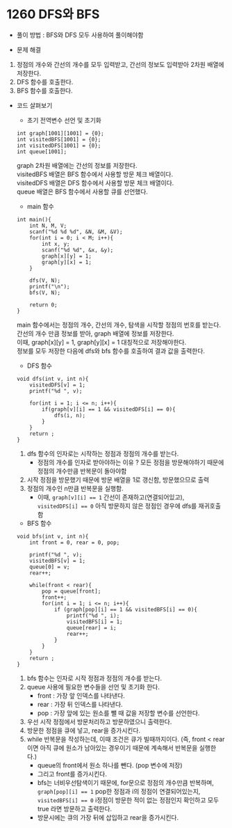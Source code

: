 # 1260 DFS와 BFS
- 풀이 방법 : BFS와 DFS 모두 사용하여 풀이해야함

- 문제 해결
1) 정점의 개수와 간선의 개수를 모두 입력받고, 간선의 정보도 입력받아 2차원 배열에 저장한다.
2) DFS 함수를 호출한다.
3) BFS 함수를 호출한다. 

- 코드 살펴보기
    - 초기 전역변수 선언 및 초기화
    ```
    int graph[1001][1001] = {0};
    int visitedBFS[1001] = {0};
    int visitedDFS[1001] = {0};
    int queue[1001];
    ```
    graph 2차원 배열에는 간선의 정보를 저장한다.  
    visitedBFS 배열은 BFS 함수에서 사용할 방문 체크 배열이다.  
    visitedDFS 배열은 DFS 함수에서 사용할 방문 체크 배열이다.  
    queue 배열은 BFS 함수에서 사용할 큐를 선언했다.  

    - main 함수
    ```
    int main(){
        int N, M, V;
        scanf("%d %d %d", &N, &M, &V);
        for(int i = 0; i < M; i++){
            int x, y;
            scanf("%d %d", &x, &y);
            graph[x][y] = 1;
            graph[y][x] = 1;
        }

        dfs(V, N);
        printf("\n");
        bfs(V, N);

        return 0;
    }
    ```
    main 함수에서는 정점의 개수, 간선의 개수, 탐색을 시작할 정점의 번호를 받는다.  
    간선의 개수 만큼 정보를 받아, graph 배열에 정보를 저장한다.  
    이때, graph[x][y] = 1, graph[y][x] = 1 대칭적으로 저장해야한다.  
    정보를 모두 저장한 다음에 dfs와 bfs 함수를 호출하여 결과 값을 출력한다.

    - DFS 함수
    ```
    void dfs(int v, int n){
        visitedDFS[v] = 1;
        printf("%d ", v);

        for(int i = 1; i <= n; i++){
            if(graph[v][i] == 1 && visitedDFS[i] == 0){
                dfs(i, n);
            }
        }
        return ;
    }
    ```
    1) dfs 함수의 인자로는 시작하는 정점과 정점의 개수를 받는다.
        - 정점의 개수를 인자로 받아야하는 이유 ? 모든 정점을 방문해야하기 때문에 정점의 개수만큼 반복문이 돌아야함  
    2) 시작 정점을 방문했기 때문에 방문 배열을 1로 갱신함, 방문했으므로 출력  
    3) 정점의 개수인 n만큼 반복문을 실행함.  
        - 이때, `graph[v][i] == 1` 간선이 존재하고(연결되어있고), `visitedDFS[i] == 0` 아직 방문하지 않은 정점인 경우에 dfs를 재귀호출함  

    - BFS 함수
    ```
    void bfs(int v, int n){
        int front = 0, rear = 0, pop;

        printf("%d ", v);
        visitedBFS[v] = 1;
        queue[0] = v;
        rear++;

        while(front < rear){
            pop = queue[front];
            front++;
            for(int i = 1; i <= n; i++){
                if (graph[pop][i] == 1 && visitedBFS[i] == 0){
                    printf("%d ", i);
                    visitedBFS[i] = 1;
                    queue[rear] = i;
                    rear++;
                }
            }
        }
        return ;
    }
    ```
    1) bfs 함수는 인자로 시작 정점과 정점의 개수를 받는다.  
    2) queue 사용에 필요한 변수들을 선언 및 초기화 한다.  
        - front : 가장 앞 인덱스를 나타낸다.  
        - rear : 가장 뒤 인덱스를 나타낸다.  
        - pop : 가장 앞에 있는 원소를 뺄 때 값을 저장할 변수를 선언한다.  
    3) 우선 시작 정점에서 방문처리하고 방문하였으니 출력한다.  
    4) 방문한 정점을 큐에 넣고, rear을 증가시킨다.  
    5) while 반복문을 작성하는데, 이때 조건은 큐가 빌때까지이다. (즉, front < rear 이면 아직 큐에 원소가 남아있는 경우이기 때문에 계속해서 반복문을 실행한다.)  
        - queue의 front에서 원소 하나를 뺀다. (pop 변수에 저장)
        - 그리고 front를 증가시킨다.  
        - bfs는 너비우선탐색이기 때문에, for문으로 정점의 개수만큼 반복하며, `graph[pop][i] == 1` pop한 정점과 i의 정점이 연결되어있는지, `visitedBFS[i] == 0` i정점이 방문한 적이 없는 정점인지 확인하고 모두 true 라면 방문하고 출력한다.
        - 방문시에는 큐의 가장 뒤에 삽입하고 rear을 증가시킨다.  
